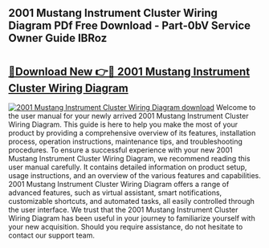 ## 2001 Mustang Instrument Cluster Wiring Diagram PDf Free Download - Part-0bV Service Owner Guide IBRoz

# <h2><a href="http://dfpbts.blite.top/?on=2001+Mustang+Instrument+Cluster+Wiring+Diagram">🔗Download New 👉🔴 2001 Mustang Instrument Cluster Wiring Diagram</a></h2>

[![2001 Mustang Instrument Cluster Wiring Diagram download](https://i.imgur.com/lujVjoI.png)](http://dfpbts.blite.top/?on=2001+Mustang+Instrument+Cluster+Wiring+Diagram)
Welcome to the user manual for your newly arrived 2001 Mustang Instrument Cluster Wiring Diagram. This guide is here to help you make the most of your product by providing a comprehensive overview of its features, installation process, operation instructions, maintenance tips, and troubleshooting procedures. To ensure a successful experience with your new 2001 Mustang Instrument Cluster Wiring Diagram, we recommend reading this user manual carefully. It contains detailed information on product setup, usage instructions, and an overview of the various features and capabilities. 2001 Mustang Instrument Cluster Wiring Diagram offers a range of advanced features, such as virtual assistant, smart notifications, customizable shortcuts, and automated tasks, all easily controlled through the user interface. We trust that the 2001 Mustang Instrument Cluster Wiring Diagram has been useful in your journey to familiarize yourself with your new acquisition. Should you require assistance, do not hesitate to contact our support team.
